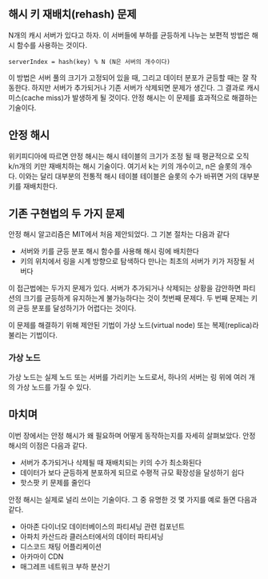 ## 해시 키 재배치(rehash) 문제

N개의 캐시 서버가 있다고 하자. 이 서버들에 부하를 균등하게 나누는 보편적 방법은 해시 함수를 사용하는 것이다.

```
serverIndex = hash(key) % N (N은 서버의 개수이다)
```

이 방법은 서버 풀의 크기가 고정되어 있을 때, 그리고 데이터 분포가 균등할 때는 잘 작동한다. 하지만 서버가 추가되거나 기존 서버가 삭제되면 문제가 생긴다.  그 결과로 캐시 미스(cache miss)가 발생하게 될 것이다. 안정 해시는 이 문제를 효과적으로 해결하는 기술이다.

## 안정 해시

위키피디아에 따르면 안정 해시는 해시 테이블의 크기가 조정 될 때 평균적으로 오직 k/n개의 키만 재배치하는 해시 기술이다. 여기서 k는 키의 개수이고, n은 슬롯의 개수다. 이와는 달리 대부분의 전통적 해시 테이블 테이블은 슬롯의 수가 바뀌면 거의 대부분 키를 재배치한다.

## 기존 구현법의 두 가지 문제

안정 해시 알고리즘은 MIT에서 처음 제안되었다. 그 기본 절차는 다음과 같다

- 서버와 키를 균등 분포 해시 함수를 사용해 해시 링에 배치한다
- 키의 위치에서 링을 시계 방향으로 탐색하다 만나는 최초의 서버가 키가 저장될 서버다

이 접근법에는 두가지 문제가 있다. 서버가 추가되거나 삭제되는 상황을 감안하면 파티션의 크기를 균등하게 유지하는게 불가능하다는 것이 첫번째 문제다. 두 번째 문제는 키의 균등 분포를 달성하기가 어렵다는 것이다.

이 문제를 해결하기 위해 제안된 기법이 가상 노드(virtual node) 또는 복제(replica)라 불리는 기법이다.

### 가상 노드

가상 노드는 실제 노드 또는 서버를 가리키는 노드로서, 하나의 서버는 링 위에 여러 개의 가상 노드를 가질 수 있다.

## 마치며

이번 장에서는 안정 해시가 왜 필요하며 어떻게 동작하는지를 자세히 살펴보았다. 안정 해시의 이점은 다음과 같다.

- 서버가 추가되거나 삭제될 때 재배치되는 키의 수가 최소화된다
- 데이터가 보다 균등하게 분포하게 되므로 수평적 규모 확장성을 달성하기 쉽다
- 핫스팟 키 문제를 줄인다

안정 해시는 실제로 널리 쓰이는 기술이다. 그 중 유명한 것 몇 가지를 예로 들면 다음과 같다.

- 아마존 다이너모 데이터베이스의 파티셔닝 관련 컴포넌트
- 아파치 카산드라 클러스터에서의 데이터 파티셔닝
- 디스코드 채팅 어플리케이션
- 아카마이 CDN
- 매그레프 네트워크 부하 분산기